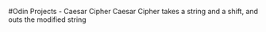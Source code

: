 #Odin Projects - Caesar Cipher
Caesar Cipher takes a string and a shift, and outs the modified string
